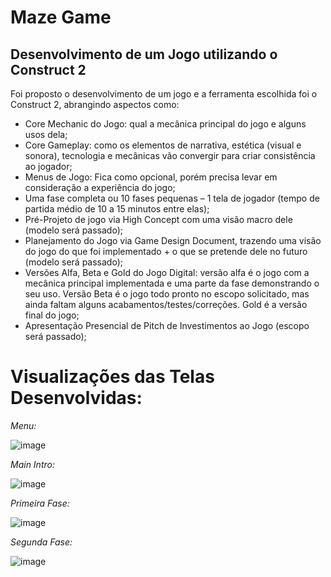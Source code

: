 # Maze Game
## Desenvolvimento de um Jogo utilizando o Construct 2

Foi proposto o desenvolvimento de um jogo e a ferramenta escolhida foi o Construct 2, abrangindo aspectos como:

- Core Mechanic do Jogo: qual a mecânica principal do jogo e alguns usos dela;
- Core Gameplay: como os elementos de narrativa, estética (visual e sonora), tecnologia e mecânicas vão convergir para criar consistência ao jogador;
- Menus de Jogo: Fica como opcional, porém precisa levar em consideração a experiência do jogo;
- Uma fase completa ou 10 fases pequenas – 1 tela de jogador (tempo de partida médio de 10 a 15 minutos entre elas);
- Pré-Projeto de jogo via High Concept com uma visão macro dele (modelo será passado);
- Planejamento do Jogo via Game Design Document, trazendo uma visão do jogo do que foi implementado + o que se pretende dele no futuro (modelo será passado);
- Versões Alfa, Beta e Gold do Jogo Digital: versão alfa é o jogo com a mecânica principal implementada e uma parte da fase demonstrando o seu uso. Versão Beta é o jogo todo pronto no escopo solicitado, mas ainda faltam alguns acabamentos/testes/correções. Gold é a versão final do jogo;
- Apresentação Presencial de Pitch de Investimentos ao Jogo (escopo será passado);

# Visualizações das Telas Desenvolvidas:

*Menu:*

![image](https://github.com/JhayneK/Game/assets/103227909/2196babf-7f8b-4a5a-a215-c96dc62aa68b)

*Main Intro:*

![image](https://github.com/JhayneK/Game/assets/103227909/08bbef3a-5bd4-4e4a-a4c5-3394fa3569b9)

*Primeira Fase:*

![image](https://github.com/JhayneK/Game/assets/103227909/27154c2d-9c63-4bd7-b804-b05e25afca7c)

*Segunda Fase:*

![image](https://github.com/JhayneK/Game/assets/103227909/4de3e61f-b016-4f49-99ba-f4c3a4a056ce)









